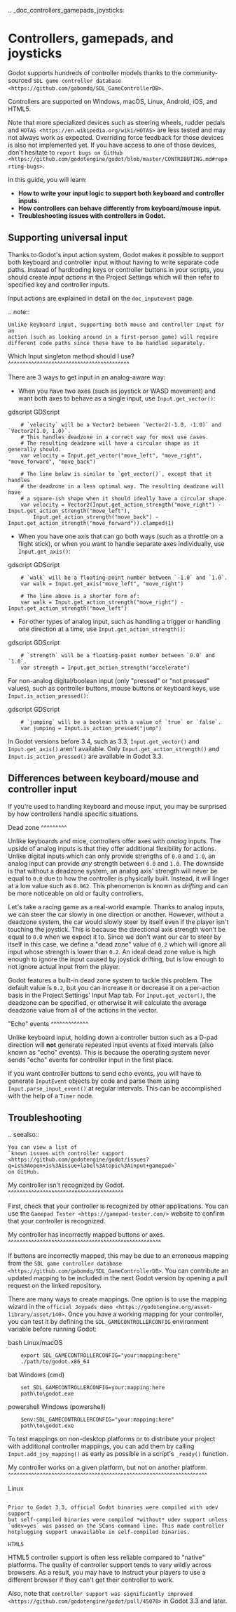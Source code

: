 .. _doc_controllers_gamepads_joysticks:

Controllers, gamepads, and joysticks
====================================

Godot supports hundreds of controller models thanks to the community-sourced
`SDL game controller database <https://github.com/gabomdq/SDL_GameControllerDB>`.

Controllers are supported on Windows, macOS, Linux, Android, iOS, and HTML5.

Note that more specialized devices such as steering wheels, rudder pedals and
`HOTAS <https://en.wikipedia.org/wiki/HOTAS>` are less tested and may not
always work as expected. Overriding force feedback for those devices is also not
implemented yet. If you have access to one of those devices, don't hesitate to
`report bugs on GitHub
<https://github.com/godotengine/godot/blob/master/CONTRIBUTING.md#reporting-bugs>`.

In this guide, you will learn:

- **How to write your input logic to support both keyboard and controller inputs.**
- **How controllers can behave differently from keyboard/mouse input.**
- **Troubleshooting issues with controllers in Godot.**

Supporting universal input
--------------------------

Thanks to Godot's input action system, Godot makes it possible to support both
keyboard and controller input without having to write separate code paths.
Instead of hardcoding keys or controller buttons in your scripts, you should
create *input actions* in the Project Settings which will then refer to
specified key and controller inputs.

Input actions are explained in detail on the `doc_inputevent` page.

.. note::

    Unlike keyboard input, supporting both mouse and controller input for an
    action (such as looking around in a first-person game) will require
    different code paths since these have to be handled separately.

Which Input singleton method should I use?
^^^^^^^^^^^^^^^^^^^^^^^^^^^^^^^^^^^^^^^^^^

There are 3 ways to get input in an analog-aware way:

- When you have two axes (such as joystick or WASD movement) and want both
  axes to behave as a single input, use `Input.get_vector()`:

gdscript GDScript

```
    # `velocity` will be a Vector2 between `Vector2(-1.0, -1.0)` and `Vector2(1.0, 1.0)`.
    # This handles deadzone in a correct way for most use cases.
    # The resulting deadzone will have a circular shape as it generally should.
    var velocity = Input.get_vector("move_left", "move_right", "move_forward", "move_back")

    # The line below is similar to `get_vector()`, except that it handles
    # the deadzone in a less optimal way. The resulting deadzone will have
    # a square-ish shape when it should ideally have a circular shape.
    var velocity = Vector2(Input.get_action_strength("move_right") - Input.get_action_strength("move_left"),
		Input.get_action_strength("move_back") - Input.get_action_strength("move_forward")).clamped(1)
```

- When you have one axis that can go both ways (such as a throttle on a
  flight stick), or when you want to handle separate axes individually,
  use `Input.get_axis()`:

gdscript GDScript

```
    # `walk` will be a floating-point number between `-1.0` and `1.0`.
    var walk = Input.get_axis("move_left", "move_right")

    # The line above is a shorter form of:
    var walk = Input.get_action_strength("move_right") - Input.get_action_strength("move_left")
```

- For other types of analog input, such as handling a trigger or handling
  one direction at a time, use `Input.get_action_strength()`:

gdscript GDScript

```
    # `strength` will be a floating-point number between `0.0` and `1.0`.
    var strength = Input.get_action_strength("accelerate")
```

For non-analog digital/boolean input (only "pressed" or "not pressed" values),
such as controller buttons, mouse buttons or keyboard keys,
use `Input.is_action_pressed()`:

gdscript GDScript

```
    # `jumping` will be a boolean with a value of `true` or `false`.
    var jumping = Input.is_action_pressed("jump")
```

In Godot versions before 3.4, such as 3.3, `Input.get_vector()` and
`Input.get_axis()` aren't available. Only `Input.get_action_strength()`
and `Input.is_action_pressed()` are available in Godot 3.3.

Differences between keyboard/mouse and controller input
-------------------------------------------------------

If you're used to handling keyboard and mouse input, you may be surprised by how
controllers handle specific situations.

Dead zone
^^^^^^^^^

Unlike keyboards and mice, controllers offer axes with *analog* inputs. The
upside of analog inputs is that they offer additional flexibility for actions.
Unlike digital inputs which can only provide strengths of `0.0` and `1.0`,
an analog input can provide *any* strength between `0.0` and `1.0`. The
downside is that without a deadzone system, an analog axis' strength will never
be equal to `0.0` due to how the controller is physically built. Instead, it
will linger at a low value such as `0.062`. This phenomenon is known as
*drifting* and can be more noticeable on old or faulty controllers.

Let's take a racing game as a real-world example. Thanks to analog inputs, we
can steer the car slowly in one direction or another. However, without a
deadzone system, the car would slowly steer by itself even if the player isn't
touching the joystick. This is because the directional axis strength won't be
equal to `0.0` when we expect it to. Since we don't want our car to steer by
itself in this case, we define a "dead zone" value of `0.2` which will ignore
all input whose strength is lower than `0.2`. An ideal dead zone value is high
enough to ignore the input caused by joystick drifting, but is low enough to not
ignore actual input from the player.

Godot features a built-in dead zone system to tackle this problem. The default
value is `0.2`, but you can increase it or decrease it on a per-action basis
in the Project Settings' Input Map tab.
For `Input.get_vector()`, the deadzone can be specified, or otherwise it
will calculate the average deadzone value from all of the actions in the vector.

"Echo" events
^^^^^^^^^^^^^

Unlike keyboard input, holding down a controller button such as a D-pad
direction will **not** generate repeated input events at fixed intervals (also
known as "echo" events). This is because the operating system never sends "echo"
events for controller input in the first place.

If you want controller buttons to send echo events, you will have to generate
`InputEvent` objects by code and parse them using
`Input.parse_input_event()`
at regular intervals. This can be accomplished
with the help of a `Timer` node.

Troubleshooting
---------------

.. seealso::

    You can view a list of
    `known issues with controller support <https://github.com/godotengine/godot/issues?q=is%3Aopen+is%3Aissue+label%3Atopic%3Ainput+gamepad>`
    on GitHub.

My controller isn't recognized by Godot.
^^^^^^^^^^^^^^^^^^^^^^^^^^^^^^^^^^^^^^^^

First, check that your controller is recognized by other applications. You can
use the `Gamepad Tester <https://gamepad-tester.com/>` website to confirm that
your controller is recognized.

My controller has incorrectly mapped buttons or axes.
^^^^^^^^^^^^^^^^^^^^^^^^^^^^^^^^^^^^^^^^^^^^^^^^^^^^^

If buttons are incorrectly mapped, this may be due to an erroneous mapping from
the `SDL game controller database <https://github.com/gabomdq/SDL_GameControllerDB>`.
You can contribute an updated mapping to be included in the next Godot version
by opening a pull request on the linked repository.

There are many ways to create mappings. One option is to use the mapping wizard
in the `official Joypads demo <https://godotengine.org/asset-library/asset/140>`.
Once you have a working mapping for your controller, you can test it by defining
the `SDL_GAMECONTROLLERCONFIG` environment variable before running Godot:

bash Linux/macOS

```
    export SDL_GAMECONTROLLERCONFIG="your:mapping:here"
    ./path/to/godot.x86_64
```

bat Windows (cmd)

```
    set SDL_GAMECONTROLLERCONFIG=your:mapping:here
    path\to\godot.exe
```

powershell Windows (powershell)

```
    $env:SDL_GAMECONTROLLERCONFIG="your:mapping:here"
    path\to\godot.exe
```

To test mappings on non-desktop platforms or to distribute your project with
additional controller mappings, you can add them by calling
`Input.add_joy_mapping()`
as early as possible in a script's `_ready()` function.

My controller works on a given platform, but not on another platform.
^^^^^^^^^^^^^^^^^^^^^^^^^^^^^^^^^^^^^^^^^^^^^^^^^^^^^^^^^^^^^^^^^^^^^

Linux
~~~~~

Prior to Godot 3.3, official Godot binaries were compiled with udev support
but self-compiled binaries were compiled *without* udev support unless
`udev=yes` was passed on the SCons command line. This made controller
hotplugging support unavailable in self-compiled binaries.

HTML5
~~~~~

HTML5 controller support is often less reliable compared to "native" platforms.
The quality of controller support tends to vary wildly across browsers. As a
result, you may have to instruct your players to use a different browser if they
can't get their controller to work.

Also, note that
`controller support was significantly improved <https://github.com/godotengine/godot/pull/45078>`
in Godot 3.3 and later.
